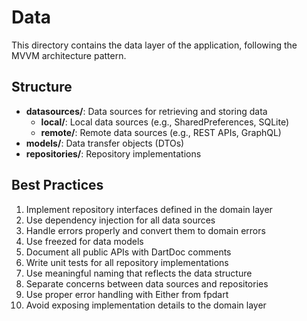 # Data

This directory contains the data layer of the application, following the MVVM architecture pattern.

## Structure

- **datasources/**: Data sources for retrieving and storing data
  - **local/**: Local data sources (e.g., SharedPreferences, SQLite)
  - **remote/**: Remote data sources (e.g., REST APIs, GraphQL)
- **models/**: Data transfer objects (DTOs)
- **repositories/**: Repository implementations

## Best Practices

1. Implement repository interfaces defined in the domain layer
2. Use dependency injection for all data sources
3. Handle errors properly and convert them to domain errors
4. Use freezed for data models
5. Document all public APIs with DartDoc comments
6. Write unit tests for all repository implementations
7. Use meaningful naming that reflects the data structure
8. Separate concerns between data sources and repositories
9. Use proper error handling with Either from fpdart
10. Avoid exposing implementation details to the domain layer
